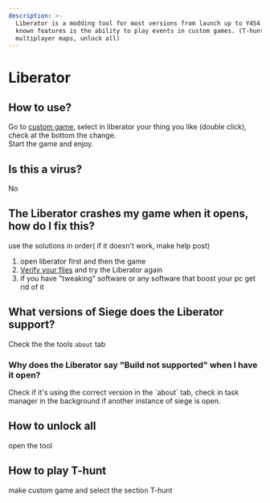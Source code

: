 ```yaml
---
description: >-
  Liberator is a modding tool for most versions from launch up to Y4S4. Its most
  known features is the ability to play events in custom games. (T-hunt, events,
  multiplayer maps, unlock all)
---
```


# Liberator

## How to use?

Go to [custom game](multiplayer-radminvpn.md#2.-custom-games), select in liberator your thing you like (double click), check at the bottom the change.\
Start the game and enjoy.

## Is this a virus?

No

## The Liberator crashes my game when it opens, how do I fix this?

use the solutions in order( if it doesn't work, make help post)

1. open liberator first and then the game
2. &#x20;[Verify your files](r6downloader-r6manifest.md#how-do-i-verify-my-game-files-and-what-is-the-meaning-of-verify) and try the Liberator again
3. if you have "tweaking" software or any software that boost your pc get rid of it

## What versions of Siege does the Liberator support?

Check the the tools `about` tab

### Why does the Liberator say "Build not supported" when I have it open?

Check if it's using the correct version in the \`about\` tab, check in task manager in the background if another instance of siege is open.

## How to unlock all

open the tool

## How to play T-hunt

make custom game and select the section T-hunt

